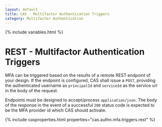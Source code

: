 ```yaml
---
layout: default
title: CAS - Multifactor Authentication Triggers
category: Multifactor Authentication
---
```


{% include variables.html %}

# REST - Multifactor Authentication Triggers

MFA can be triggered based on the results of a remote REST endpoint of your design. If the endpoint is configured,
CAS shall issue a `POST`, providing the authenticated username as `principalId` and `serviceId` as the service 
url in the body of the request.

Endpoints must be designed to accept/process `application/json`. The body of the response in 
the event of a successful `200` status code is expected to be the MFA provider id which CAS should activate.

{% include casproperties.html properties="cas.authn.mfa.triggers.rest" %}

